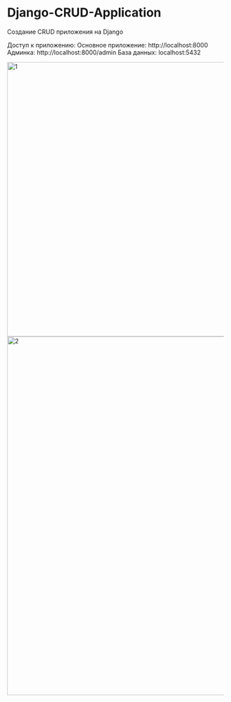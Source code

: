 # Django-CRUD-Application
Создание CRUD приложения на Django
 
Доступ к приложению:
Основное приложение: http://localhost:8000
Админка: http://localhost:8000/admin
База данных: localhost:5432

<img width="1224" height="638" alt="1" src="https://github.com/user-attachments/assets/41f33d7d-f409-4a1c-9a19-ff8511df42e8" /><img width="1215" height="834" alt="2" src="https://github.com/user-attachments/assets/9251dcc5-23a7-4563-a040-291df0612a65" />

